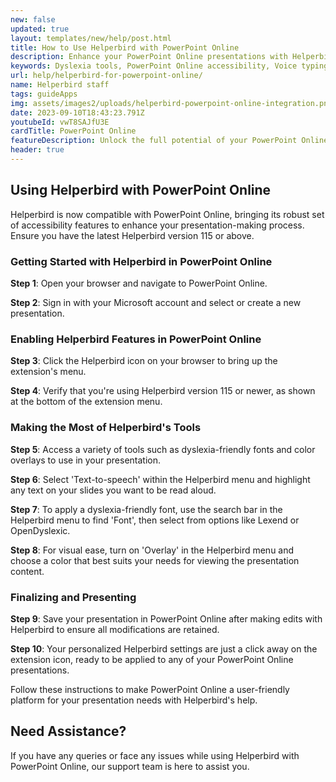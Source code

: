 ```yaml
---
new: false
updated: true
layout: templates/new/help/post.html
title: How to Use Helperbird with PowerPoint Online
description: Enhance your PowerPoint Online presentations with Helperbird's accessibility features for a more inclusive experience.
keywords: Dyslexia tools, PowerPoint Online accessibility, Voice typing for PowerPoint, Text to speech for PowerPoint, Dyslexia fonts for PowerPoint, Helperbird for Edge, Helperbird for Firefox, Helperbird for Chrome, Lexend for PowerPoint, OpenDyslexic for PowerPoint
url: help/helperbird-for-powerpoint-online/
name: Helperbird staff
tags: guideApps
img: assets/images2/uploads/helperbird-powerpoint-online-integration.png
date: 2023-09-10T18:43:23.791Z
youtubeId: vwT8SAJfU3E
cardTitle: PowerPoint Online
featureDescription: Unlock the full potential of your PowerPoint Online presentations with Helperbird's suite of accessibility tools. Our guide shows you how to seamlessly incorporate features like dyslexia fonts, text to speech, and more into your slides.
header: true
---
```


## Using Helperbird with PowerPoint Online

Helperbird is now compatible with PowerPoint Online, bringing its robust set of accessibility features to enhance your presentation-making process. Ensure you have the latest Helperbird version 115 or above.

### Getting Started with Helperbird in PowerPoint Online

**Step 1**: Open your browser and navigate to PowerPoint Online.

**Step 2**: Sign in with your Microsoft account and select or create a new presentation.

### Enabling Helperbird Features in PowerPoint Online

**Step 3**: Click the Helperbird icon on your browser to bring up the extension's menu.

**Step 4**: Verify that you're using Helperbird version 115 or newer, as shown at the bottom of the extension menu.

### Making the Most of Helperbird's Tools

**Step 5**: Access a variety of tools such as dyslexia-friendly fonts and color overlays to use in your presentation.

**Step 6**: Select 'Text-to-speech' within the Helperbird menu and highlight any text on your slides you want to be read aloud.

**Step 7**: To apply a dyslexia-friendly font, use the search bar in the Helperbird menu to find 'Font', then select from options like Lexend or OpenDyslexic.

**Step 8**: For visual ease, turn on 'Overlay' in the Helperbird menu and choose a color that best suits your needs for viewing the presentation content.

### Finalizing and Presenting

**Step 9**: Save your presentation in PowerPoint Online after making edits with Helperbird to ensure all modifications are retained.

**Step 10**: Your personalized Helperbird settings are just a click away on the extension icon, ready to be applied to any of your PowerPoint Online presentations.

Follow these instructions to make PowerPoint Online a user-friendly platform for your presentation needs with Helperbird's help.

## Need Assistance?

If you have any queries or face any issues while using Helperbird with PowerPoint Online, our support team is here to assist you.
